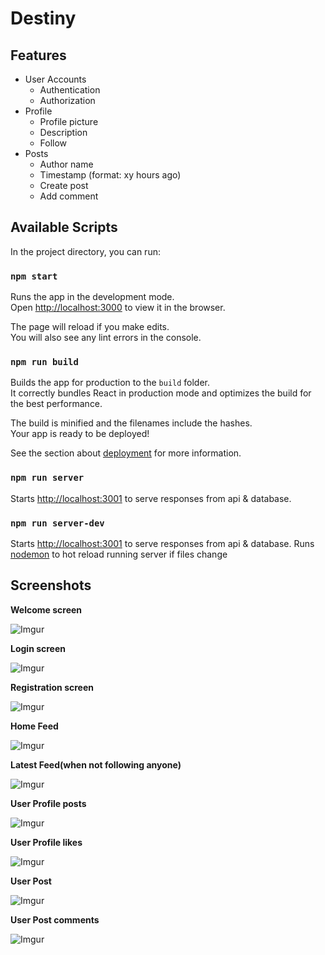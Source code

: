 # Destiny

## Features
* User Accounts
  * Authentication
  * Authorization
* Profile
  * Profile picture
  * Description
  * Follow 
* Posts
  * Author name
  * Timestamp (format: xy hours ago)
  * Create post
  * Add comment


## Available Scripts

In the project directory, you can run:

### `npm start`

Runs the app in the development mode.\
Open [http://localhost:3000](http://localhost:3000) to view it in the browser.

The page will reload if you make edits.\
You will also see any lint errors in the console.

### `npm run build`

Builds the app for production to the `build` folder.\
It correctly bundles React in production mode and optimizes the build for the best performance.

The build is minified and the filenames include the hashes.\
Your app is ready to be deployed!

See the section about [deployment](https://facebook.github.io/create-react-app/docs/deployment) for more information.

### `npm run server`

Starts [http://localhost:3001](http://localhost:3001) to serve responses from api & database.

### `npm run server-dev`

Starts [http://localhost:3001](http://localhost:3001) to serve responses from api & database.
Runs [nodemon](https://www.npmjs.com/package/nodemon) to hot reload running server if files change

## Screenshots 

**Welcome screen**

![Imgur](https://imgur.com/xMOPLJW.png)

**Login screen**

![Imgur](https://imgur.com/tRpmZwY.png)

**Registration screen**

![Imgur](https://imgur.com/0QifWWd.png)

**Home Feed**

![Imgur](https://imgur.com/CSncQgb.png)

**Latest Feed(when not following anyone)**

![Imgur](https://imgur.com/uaWEeSf.png)

**User Profile posts**

![Imgur](https://imgur.com/kjKhAhz.png)

**User Profile likes**

![Imgur](https://imgur.com/B1fCRFH.png)

**User Post**

![Imgur](https://imgur.com/hK8A4IE.png)

**User Post comments**

![Imgur](https://imgur.com/sss2mgR.png)


